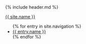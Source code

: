 {% include header.md %}
	<body>
		<div class="templateholder">
			<div class="Layout16_header">
				<a href="{{site.baseurl}}">{{ site.name }}</a>
			</div>
			<div class="Layout16_1">
				<ul>
				{% for entry in site.navigation %}
				<li>
				<a href="{{entry.path}}">{{ entry.name }}</a>
				</li>
				{% endfor %}
				</ul>
			</div>
			<div class="Layout16_2"></div>
			<div class="Layout16_3">
